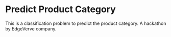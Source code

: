 # Predict Product Category

This is a classification problem to predict the product category. A hackathon by EdgeVerve company.
